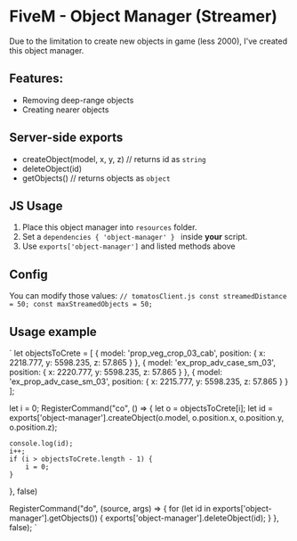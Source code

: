 # FiveM - Object Manager (Streamer)

Due to the limitation to create new objects in game  (less 2000), I've created this object manager. 


## Features:
- Removing deep-range objects
- Creating nearer objects


## Server-side exports
- createObject(model, x, y, z) // returns id as `string`
- deleteObject(id)
- getObjects() // returns objects as `object`

## JS Usage

1. Place this object manager into `resources` folder.
2. Set a `dependencies { 'object-manager' } ` inside **your** script.
3. Use `exports['object-manager']` and listed methods above


## Config

You can modify those values:
`
// tomatosClient.js
const streamedDistance = 50;
const maxStreamedObjects = 50;
`

## Usage example
`
let objectsToCrete = [
    {
        model: 'prop_veg_crop_03_cab',
        position: {
            x: 2218.777, 
            y: 5598.235, 
            z: 57.865
        }
    },
    {
        model: 'ex_prop_adv_case_sm_03',
        position: {
            x: 2220.777, 
            y: 5598.235, 
            z: 57.865
        }
    },
    {
        model: 'ex_prop_adv_case_sm_03',
        position: {
            x: 2215.777, 
            y: 5598.235, 
            z: 57.865
        }
    }
];

let i = 0;
RegisterCommand("co", () => {
    let o = objectsToCrete[i];
    let id = exports['object-manager'].createObject(o.model, o.position.x, o.position.y, o.position.z);

    console.log(id);
    i++;
    if (i > objectsToCrete.length - 1) {
        i = 0;
    }
}, false)

RegisterCommand("do", (source, args) => {
    for (let id in exports['object-manager'].getObjects()) {
        exports['object-manager'].deleteObject(id);
    }
}, false);
`